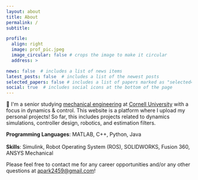 ```yaml
---
layout: about
title: About
permalink: /
subtitle:

profile:
  align: right
  image: prof_pic.jpeg
  image_circular: false # crops the image to make it circular
  address: >

news: false  # includes a list of news items
latest_posts: false  # includes a list of the newest posts
selected_papers: false # includes a list of papers marked as "selected={true}"
social: true  # includes social icons at the bottom of the page
---
```

👋 I'm a senior studying [mechanical engineering](https://www.mae.cornell.edu/mae) at [Cornell University](https://www.cornell.edu/) with a focus in dynamics & control. This website is a platform where I upload my personal projects! So far, this includes projects related to dynamics simulations, controller design, robotics, and estimation filters.   

**Programming Languages**: MATLAB, C++, Python, Java
<br><br>
**Skills**: Simulink, Robot Operating System (ROS), SOLIDWORKS, Fusion 360, ANSYS Mechanical

Please feel free to contact me for any career opportunities and/or any other questions at [apark2459@gmail.com](mailto:apark2459@gmail.com)!
